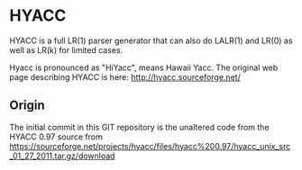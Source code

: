 # HYACC

HYACC is a full LR(1) parser generator that can also do LALR(1) and
LR(0) as well as LR(k) for limited cases.

Hyacc is pronounced as "HiYacc", means Hawaii Yacc.  The original web
page describing HYACC is here: http://hyacc.sourceforge.net/

## Origin

The initial commit in this GIT repository is the unaltered code from
the HYACC 0.97 source from
https://sourceforge.net/projects/hyacc/files/hyacc%200.97/hyacc_unix_src_01_27_2011.tar.gz/download

